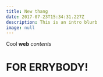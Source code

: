 ```yaml
---
title: New thang
date: 2017-07-23T15:34:31.227Z
description: This is an intro blurb
image: null
---
```

Cool **web** _contents_

# FOR ERRYBODY!

